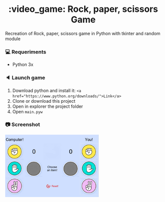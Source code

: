 <h1 align="center">:video_game: Rock, paper, scissors Game</h1>
Recreation of Rock, paper, scissors game in Python with tkinter and random module


### :computer: Requeriments
- Python 3x


### :speaker: Launch game
1. Download python and install it: `<a href="https://www.python.org/downloads/">Link</a>`
2. Clone or download this project  
3. Open in explorer the project folder  
4. Open `main.pyw`


### :camera: Screenshot
<img src="https://raw.githubusercontent.com/Jean-carje/Rock-paper-scissors-Tkinter-Practice/master/Art/art-screenshot.png" alt="game screenshot" width='60%'> 

